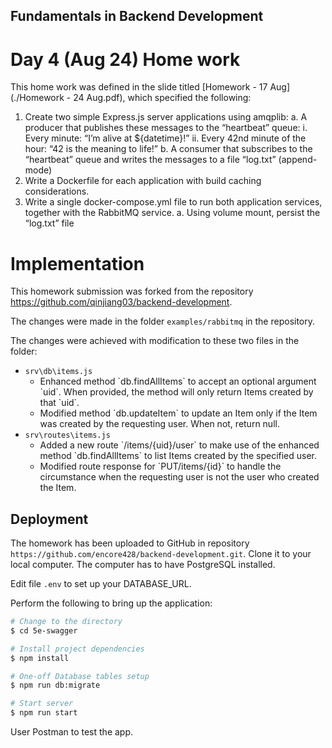 ## Fundamentals in Backend Development

# Day 4 (Aug 24) Home work

This home work was defined in the slide titled [Homework - 17 Aug](./Homework - 24 Aug.pdf), which specified the following:
1. Create two simple Express.js server applications using amqplib:
a. A producer that publishes these messages to the “heartbeat” queue:
i. Every minute: “I’m alive at ${datetime}!”
ii. Every 42nd minute of the hour: “42 is the meaning to life!”
b. A consumer that subscribes to the “heartbeat” queue and writes the messages to a file “log.txt” (append-mode)
2. Write a Dockerfile for each application with build caching considerations.
3. Write a single docker-compose.yml file to run both application services, together with the RabbitMQ service.
a. Using volume mount, persist the “log.txt” file


# Implementation

This homework submission was forked from the repository https://github.com/qinjiang03/backend-development.

The changes were made in the folder `examples/rabbitmq` in the repository.

The changes were achieved with modification to these two files in the folder:

- `srv\db\items.js`
    <ul>
        <li>Enhanced method `db.findAllItems` to accept an optional argument `uid`.  When provided, 
            the method will only return Items created by that `uid`.</li>
        <li>Modified method `db.updateItem` to update an Item only if the Item was created by the 
            requesting user.  When not, return null.</li>
    </ul>
- `srv\routes\items.js`
    <ul>
        <li>Added a new route `/items/{uid}/user` to make use of the enhanced method `db.findAllItems` 
            to list Items created by the specified user.</li>
        <li>Modified route response for `PUT/items/{id}` to handle the circumstance when the requesting user
            is not the user who created the Item.</li>
    </ul>

## Deployment

The homework has been uploaded to GitHub in repository `https://github.com/encore428/backend-development.git`.
Clone it to your local computer.  The computer has to have PostgreSQL installed.

Edit file `.env` to set up your DATABASE_URL.

Perform the following to bring up the application:
```bash
# Change to the directory
$ cd 5e-swagger

# Install project dependencies
$ npm install

# One-off Database tables setup
$ npm run db:migrate

# Start server
$ npm run start
```

User Postman to test the app.
